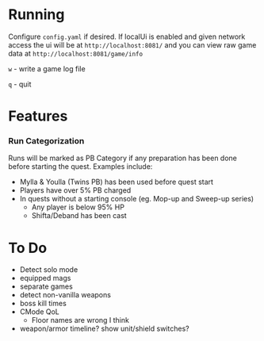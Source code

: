 # Running

Configure `config.yaml` if desired. If localUi is enabled and given network access the ui will be at `http://localhost:8081/` and you can view raw game data at `http://localhost:8081/game/info`

`w` - write a game log file

`q` - quit

# Features

### Run Categorization

Runs will be marked as PB Category if any preparation has been done before starting the quest. Examples include:
* Mylla & Youlla (Twins PB) has been used before quest start
* Players have over 5% PB charged
* In quests without a starting console (eg. Mop-up and Sweep-up series)
    - Any player is below 95% HP
    - Shifta/Deband has been cast


# To Do

* Detect solo mode
* equipped mags
* separate games
* detect non-vanilla weapons
* boss kill times
* CMode QoL
    - Floor names are wrong I think
* weapon/armor timeline? show unit/shield switches?
